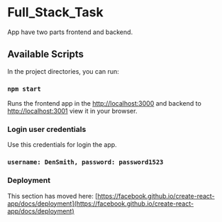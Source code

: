 # Full_Stack_Task
App have two parts frontend and backend.
## Available Scripts

In the project directories, you can run:

### `npm start`

Runs the frontend app in the [http://localhost:3000](http://localhost:3000) and backend to [http://localhost:3001](http://localhost:3001) view it in your browser.

### Login user credentials

Use this credentials for login the app.
### `username: DenSmith, password: password1523`

### Deployment

This section has moved here: [https://facebook.github.io/create-react-app/docs/deployment](https://facebook.github.io/create-react-app/docs/deployment)
